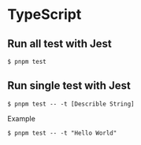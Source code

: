 # TypeScript

## Run all test with Jest

```
$ pnpm test
```

## Run single test with Jest

```
$ pnpm test -- -t [Describle String]
```

Example

```
$ pnpm test -- -t "Hello World"
```
